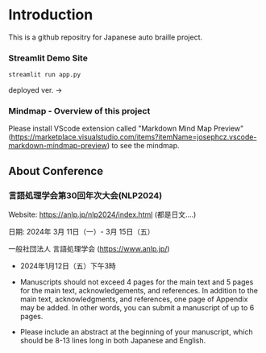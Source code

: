 # Introduction
This is a github repositry  for Japanese auto braille project.

### Streamlit Demo Site
```markdown
streamlit run app.py
```
deployed ver. ->

### Mindmap - Overview of this project
Please install VScode extension called "Markdown Mind Map Preview" (https://marketplace.visualstudio.com/items?itemName=josephcz.vscode-markdown-mindmap-preview) to see the mindmap.

## About Conference
### 言語処理学会第30回年次大会(NLP2024)

Website: https://anlp.jp/nlp2024/index.html (都是日文....)

日期: 2024年 3月 11日（一）- 3月 15日（五）

一般社団法人 言語処理学会 (https://www.anlp.jp/)



- 2024年1月12日（五）下午3時

- Manuscripts should not exceed 4 pages for the main text and 5 pages for the main text, acknowledgements, and references. In addition to the main text, acknowledgments, and references, one page of Appendix may be added. In other words, you can submit a manuscript of up to 6 pages.

- Please include an abstract at the beginning of your manuscript, which should be 8-13 lines long in both Japanese and English.
